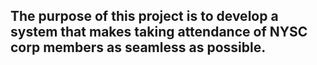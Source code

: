 ## The purpose of this project is to develop a system that makes taking attendance of NYSC corp members as seamless as possible.